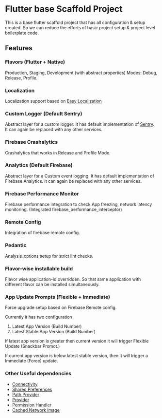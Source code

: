 # Flutter base Scaffold Project

This is a base flutter scaffold project that has all configuration & setup created. So we can reduce the efforts of basic project setup & project level boilerplate code.

## Features 

### Flavors (Flutter + Native)
Production, Staging, Development (with abstract properties)
Modes: Debug, Release, Profile.

### Localization
Localization support based on [Easy Localization](https://pub.dev/packages/easy_localization)

### Custom Logger (Default Sentry)
Abstract layer for a custom logger. It has default implementation of [Sentry](https://sentry.io/welcome/).
It can again be replaced with any other services.

### Firebase Crashalytics
Crashalytics that works in Release and Profile Mode.

### Analytics (Default Firebase)
Abstract layer for a Custom event logging. It has default implementation of Firebase Analytics. It can again be replaced with any other services.

### Firebase Performance Monitor
Firebase performance integration to check App freezing, network latency monitoring. (Integrated firebase_performance_interceptor)

### Remote Config
Integration of firebase remote config.

### Pedantic
Analysis_options setup for strict lint checks.

### Flavor-wise installable build
Flavor wise application-id overridden. So that same application with different flavor can be installed simultaneously.

### App Update Prompts (Flexible + Immediate)
Force upgrade setup based on Firebase Remote config.

Currently it has two configuration
1. Latest App Version (Build Number)
2. Latest Stable App Version (Build Number)

If latest app version is greater then current version it will trigger Flexible Update (Snackbar Promot.)

If current app version is below latest stable version, then it will trigger a Immediate (Force) update.

### Other Useful dependencies
- [Connectivity](https://pub.dev/packages/connectivity)
- [Shared Preferences](https://pub.dev/packages/shared_preferences)
- [Path Provider](https://pub.dev/packages/path_provider)
- [Provider](https://pub.dev/packages/provider)
- [Permission Handler](https://pub.dev/packages/permission_handler)
- [Cached Network Image](https://pub.dev/packages/cached_network_image)




